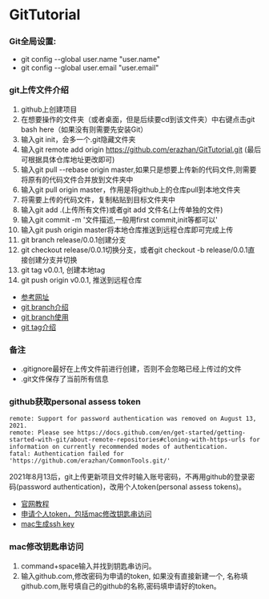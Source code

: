 # GitTutorial

### Git全局设置:
- git config --global user.name "user.name"
- git config --global user.email "user.email"


### git上传文件介绍
1. github上创建项目
2. 在想要操作的文件夹（或者桌面，但是后续要cd到该文件夹）中右键点击git bash here（如果没有则需要先安装Git）
3. 输入git init，会多一个.git隐藏文件夹
4. 输入git remote add origin https://github.com/erazhan/GitTutorial.git (最后可根据具体仓库地址更改即可)
5. 输入git pull --rebase origin master,如果只是想要上传新的代码文件,则需要将原有的代码文件合并放到文件夹中
6. 输入git pull origin master，作用是将github上的仓库pull到本地文件夹
7. 将需要上传的代码文件，复制粘贴到目标文件夹中
8. 输入git add .(上传所有文件)或者git add 文件名(上传单独的文件)
9. 输入git commit -m '文件描述,一般用first commit,init等都可以'
10. 输入git push origin master将本地仓库推送到远程仓库即可完成上传
11. git branch release/0.0.1创建分支
12. git checkout release/0.0.1切换分支，或者git checkout -b release/0.0.1直接创建分支并切换
13. git tag v0.0.1, 创建本地tag
14. git push origin v0.0.1, 推送到远程仓库

- [参考网址](https://www.jianshu.com/p/3e0b213ab03d)
- [git branch介绍](https://www.jianshu.com/p/9186369d577a)
- [git branch使用](https://blog.csdn.net/weixin_43404836/article/details/108995478)
- [git tag介绍](https://blog.csdn.net/CSDN_KONGlX/article/details/125484338)

### 备注
- .gitignore最好在上传文件前进行创建，否则不会忽略已经上传过的文件
- .git文件保存了当前所有信息

### github获取personal assess token
```angular2html
remote: Support for password authentication was removed on August 13, 2021.
remote: Please see https://docs.github.com/en/get-started/getting-started-with-git/about-remote-repositories#cloning-with-https-urls for information on currently recommended modes of authentication.
fatal: Authentication failed for 'https://github.com/erazhan/CommonTools.git/'
```
2021年8月13后，git上传更新项目文件时输入账号密码，不再用github的登录密码(password authentication)，改用个人token(personal assess tokens)。
- [官网教程](https://docs.github.com/en/get-started/getting-started-with-git/about-remote-repositories#cloning-with-https-urls)
- [申请个人token，包括mac修改钥匙串访问](https://blog.csdn.net/qq_32614525/article/details/121124216)
- [mac生成ssh key](https://blog.csdn.net/weixin_42164539/article/details/122992213)

### mac修改钥匙串访问
1. command+space输入并找到钥匙串访问。
2. 输入github.com,修改密码为申请的token, 如果没有直接新建一个, 名称填github.com,账号填自己的github的名称,密码填申请好的token。

